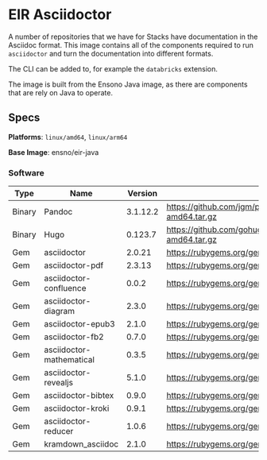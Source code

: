 # EIR Asciidoctor

A number of repositories that we have for Stacks have documentation in the Asciidoc format. This image contains all of the components required to run `asciidoctor` and turn the documentation into different formats.

The CLI can be added to, for example the `databricks` extension.

The image is built from the Ensono Java image, as there are components that are rely on Java to operate.

## Specs

**Platforms**: `linux/amd64`, `linux/arm64`

**Base Image**: ensno/eir-java

### Software

| Type | Name | Version | URL |
|---|---|---|---|
| Binary | Pandoc | 3.1.12.2 | https://github.com/jgm/pandoc/releases/download/3.1.12.2/pandoc-3.1.12.2-linux-amd64.tar.gz |
| Binary | Hugo | 0.123.7 | https://github.com/gohugoio/hugo/releases/download/v0.123.7/hugo_extended_0.123.7_linux-amd64.tar.gz |
| Gem | asciidoctor | 2.0.21 | https://rubygems.org/gems/asciidoctor |
| Gem | asciidoctor-pdf | 2.3.13 | https://rubygems.org/gems/asciidoctor-pdf |
| Gem | asciidoctor-confluence | 0.0.2 | https://rubygems.org/gems/asciidoctor-confluence |
| Gem | asciidoctor-diagram | 2.3.0 | https://rubygems.org/gems/asciidoctor-diagram |
| Gem | asciidoctor-epub3 | 2.1.0 | https://rubygems.org/gems/asciidoctor-epub3 |
| Gem | asciidoctor-fb2 | 0.7.0 | https://rubygems.org/gems/asciidoctor-fb2 |
| Gem | asciidoctor-mathematical | 0.3.5 | https://rubygems.org/gems/asciidoctor-mathematical |
| Gem | asciidoctor-revealjs | 5.1.0 | https://rubygems.org/gems/asciidoctor-revealjs | 
| Gem | asciidoctor-bibtex | 0.9.0 | https://rubygems.org/gems/asciidoctor-bibtex |
| Gem | asciidoctor-kroki | 0.9.1 | https://rubygems.org/gems/asciidoctor-kroki |
| Gem | asciidoctor-reducer | 1.0.6 | https://rubygems.org/gems/asciidoctor-reducer |
| Gem | kramdown_asciidoc | 2.1.0 | https://rubygems.org/gems/kramdown-asciidoc | 

